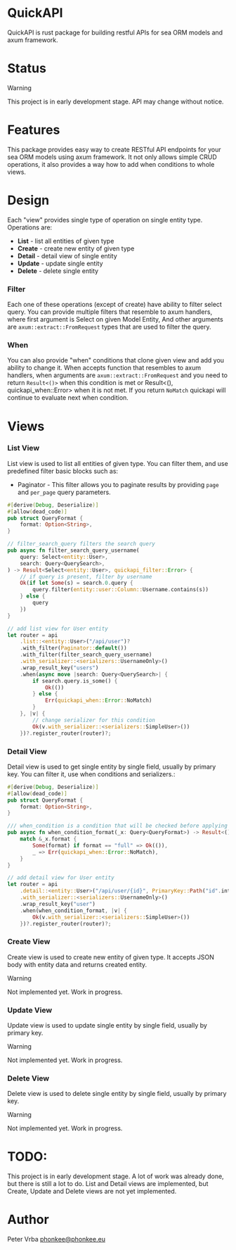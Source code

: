 # QuickAPI

QuickAPI is rust package for building restful APIs for sea ORM models and axum framework.

# Status

> [!WARNING]  
> This project is in early development stage. API may change without notice.

# Features

This package provides easy way to create RESTful API endpoints for your sea ORM models using axum framework. 
It not only allows simple CRUD operations, it also provides a way how to add when conditions to whole views.

# Design

Each "view" provides single type of operation on single entity type.
Operations are:

- **List** - list all entities of given type
- **Create** - create new entity of given type
- **Detail** - detail view of single entity
- **Update** - update single entity
- **Delete** - delete single entity

### Filter

Each one of these operations (except of create) have ability to filter select query.
You can provide multiple filters that resemble to axum handlers, where first argument is Select on given Model Entity,
And other arguments are `axum::extract::FromRequest` types that are used to filter the query.

### When 

You can also provide "when" conditions that clone given view and add you ability to change it.
When accepts function that resembles to axum handlers, when arguments are `axum::extract::FromRequest` 
and you need to return `Result<()>` when this condition is met or 
Result<(), quickapi_when::Error> when it is not met.
If you return `NoMatch` quickapi will continue to evaluate next when condition.


# Views

### List View

List view is used to list all entities of given type. You can filter them, and use predefined filter basic blocks such as:

- Paginator -  This filter allows you to paginate results by providing `page` and `per_page` query parameters.

```rust
#[derive(Debug, Deserialize)]
#[allow(dead_code)]
pub struct QueryFormat {
    format: Option<String>,
}

// filter_search_query filters the search query
pub async fn filter_search_query_username(
    query: Select<entity::User>,
    search: Query<QuerySearch>,
) -> Result<Select<entity::User>, quickapi_filter::Error> {
    // if query is present, filter by username
    Ok(if let Some(s) = search.0.query {
        query.filter(entity::user::Column::Username.contains(s))
    } else {
        query
    })
}

// add list view for User entity
let router = api
    .list::<entity::User>("/api/user")?
    .with_filter(Paginator::default())
    .with_filter(filter_search_query_username)
    .with_serializer::<serializers::UsernameOnly>()
    .wrap_result_key("users")
    .when(async move |search: Query<QuerySearch>| {
        if search.query.is_some() {
            Ok(())
        } else {
            Err(quickapi_when::Error::NoMatch)
        }
    }, |v| {
        // change serializer for this condition
        Ok(v.with_serializer::<serializers::SimpleUser>())
    })?.register_router(router)?;
```

### Detail View

Detail view is used to get single entity by single field, usually by primary key.
You can filter it, use when conditions and serializers.:

```rust
#[derive(Debug, Deserialize)]
#[allow(dead_code)]
pub struct QueryFormat {
    format: Option<String>,
}

/// when_condition is a condition that will be checked before applying the view
pub async fn when_condition_format(_x: Query<QueryFormat>) -> Result<(), quickapi_when::Error> {
    match &_x.format {
        Some(format) if format == "full" => Ok(()),
        _ => Err(quickapi_when::Error::NoMatch),
    }
}

// add detail view for User entity
let router = api
    .detail::<entity::User>("/api/user/{id}", PrimaryKey::Path("id".into()))?
    .with_serializer::<serializers::UsernameOnly>()
    .wrap_result_key("user")
    .when(when_condition_format, |v| {
        Ok(v.with_serializer::<serializers::SimpleUser>())
    })?.register_router(router)?;

```

### Create View

Create view is used to create new entity of given type. It accepts JSON body with entity data and returns created entity.

> [!WARNING]  
> Not implemented yet. Work in progress.


### Update View

Update view is used to update single entity by single field, usually by primary key.

> [!WARNING]  
> Not implemented yet. Work in progress.

### Delete View

Delete view is used to delete single entity by single field, usually by primary key.

> [!WARNING]  
> Not implemented yet. Work in progress.



# TODO:

This project is in early development stage. A lot of work was already done, but there is still a lot to do.
List and Detail views are implemented, but Create, Update and Delete views are not yet implemented.


# Author

Peter Vrba <phonkee@phonkee.eu>
